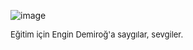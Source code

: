 ![image](https://github.com/user-attachments/assets/5368467b-245e-4d8d-a1e3-c0532d3ddf67)


<font size="2">Eğitim için Engin Demiroğ'a saygılar, sevgiler.</font>
